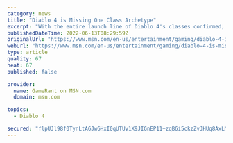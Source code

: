 ```yaml
---
category: news
title: "Diablo 4 is Missing One Class Archetype"
excerpt: "With the entire launch line of Diablo 4's classes confirmed, it's clear that one beloved and fan-favorite archetype is missing."
publishedDateTime: 2022-06-13T08:29:59Z
originalUrl: "https://www.msn.com/en-us/entertainment/gaming/diablo-4-is-missing-one-class-archetype/ar-AAYpqTO"
webUrl: "https://www.msn.com/en-us/entertainment/gaming/diablo-4-is-missing-one-class-archetype/ar-AAYpqTO"
type: article
quality: 67
heat: 67
published: false

provider:
  name: GameRant on MSN.com
  domain: msn.com

topics:
  - Diablo 4

secured: "flpUJl98f0TynLtA6Jw6HxI0qUTUv1X9JIGnEP11+zqB6i5ckzZvJHUq8AxLM5beVeqcy0RcJle9BRP3xS8+3z28p4R0XCwEDk3UG1kfU9IkPgPcp4B4/+TFoqaUE1DVBkkJW/BygzoEgSkHtdQpeE1T3HXtWvVGPG4S2uRVmnWyQA9gG6fQx3qPxiS0YUwqU/QVKBlilQxEI7UBaEETySbfJZqMnzz/89//J71IIiWpkrBwf7e1DyvLncg070SoFRUmOCRAbrslM9WP2v4HN5ucdERyjZFkIBUK56gOS1ccat8aBi90Eo4/p97676hnvAhPCYQZBBj53EUqODtUbz5ChupJOjzFeGYK9JbCn9Y=;fA3UddCioNK7P7On+9oGFw=="
---
```


